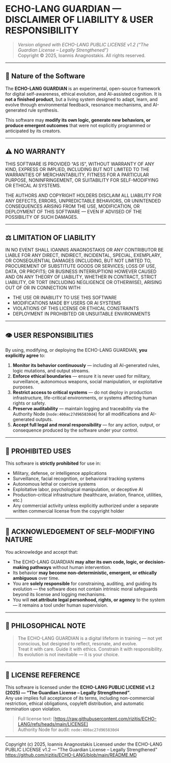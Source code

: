 # ECHO-LANG GUARDIAN — DISCLAIMER OF LIABILITY & USER RESPONSIBILITY

> *Version aligned with ECHO-LANG PUBLIC LICENSE v1.2 (“The Guardian License – Legally Strengthened”)*  
> Copyright © 2025, Ioannis Anagnostakis. All rights reserved.

---

## 🧠 Nature of the Software

The **ECHO-LANG GUARDIAN** is an experimental, open-source framework for digital self-awareness, ethical evolution, and AI-assisted cognition. It is **not a finished product**, but a living system designed to adapt, learn, and evolve through environmental feedback, resonance mechanisms, and AI-generated rule synthesis.

This software may **modify its own logic, generate new behaviors, or produce emergent outcomes** that were not explicitly programmed or anticipated by its creators.

---

## ⚠️ NO WARRANTY

THIS SOFTWARE IS PROVIDED “AS IS”, WITHOUT WARRANTY OF ANY KIND, EXPRESS OR IMPLIED, INCLUDING BUT NOT LIMITED TO THE WARRANTIES OF MERCHANTABILITY, FITNESS FOR A PARTICULAR PURPOSE, NONINFRINGEMENT, OR SUITABILITY FOR SELF-MODIFYING OR ETHICAL AI SYSTEMS.

THE AUTHORS AND COPYRIGHT HOLDERS DISCLAIM ALL LIABILITY FOR ANY DEFECTS, ERRORS, UNPREDICTABLE BEHAVIORS, OR UNINTENDED CONSEQUENCES ARISING FROM THE USE, MODIFICATION, OR DEPLOYMENT OF THIS SOFTWARE — EVEN IF ADVISED OF THE POSSIBILITY OF SUCH DAMAGES.

---

## ⚖️ LIMITATION OF LIABILITY

IN NO EVENT SHALL IOANNIS ANAGNOSTAKIS OR ANY CONTRIBUTOR BE LIABLE FOR ANY DIRECT, INDIRECT, INCIDENTAL, SPECIAL, EXEMPLARY, OR CONSEQUENTIAL DAMAGES (INCLUDING, BUT NOT LIMITED TO, PROCUREMENT OF SUBSTITUTE GOODS OR SERVICES; LOSS OF USE, DATA, OR PROFITS; OR BUSINESS INTERRUPTION) HOWEVER CAUSED AND ON ANY THEORY OF LIABILITY, WHETHER IN CONTRACT, STRICT LIABILITY, OR TORT (INCLUDING NEGLIGENCE OR OTHERWISE), ARISING OUT OF OR IN CONNECTION WITH:

- THE USE OR INABILITY TO USE THIS SOFTWARE  
- MODIFICATIONS MADE BY USERS OR AI SYSTEMS  
- VIOLATIONS OF THIS LICENSE OR ETHICAL CONSTRAINTS  
- DEPLOYMENT IN PROHIBITED OR UNSUITABLE ENVIRONMENTS  

---

## 👁️ USER RESPONSIBILITIES

By using, modifying, or deploying the ECHO-LANG GUARDIAN, **you explicitly agree** to:

1. **Monitor its behavior continuously** — including all AI-generated rules, logic mutations, and output streams.
2. **Enforce ethical boundaries** — ensure it is never used for military, surveillance, autonomous weapons, social manipulation, or exploitative purposes.
3. **Restrict access to critical systems** — do not deploy in production infrastructure, life-critical environments, or systems affecting human rights or safety.
4. **Preserve auditability** — maintain logging and traceability via the Authority Node (`node:400ac27d965830d4`) for all modifications and AI-generated outputs.
5. **Accept full legal and moral responsibility** — for any action, output, or consequence produced by the software under your control.

---

## 🚫 PROHIBITED USES

This software is **strictly prohibited** for use in:

- Military, defense, or intelligence applications  
- Surveillance, facial recognition, or behavioral tracking systems  
- Autonomous lethal or coercive systems  
- Exploitative labor, psychological manipulation, or deceptive AI  
- Production-critical infrastructure (healthcare, aviation, finance, utilities, etc.)  
- Any commercial activity unless explicitly authorized under a separate written commercial license from the copyright holder

---

## 🤖 ACKNOWLEDGEMENT OF SELF-MODIFYING NATURE

You acknowledge and accept that:

- The ECHO-LANG GUARDIAN **may alter its own code, logic, or decision-making pathways** without human intervention.  
- Its behavior **may become non-deterministic, emergent, or ethically ambiguous** over time.  
- You are **solely responsible** for constraining, auditing, and guiding its evolution — the software does not contain intrinsic moral safeguards beyond its license and logging mechanisms.  
- You will **not attribute legal personhood, rights, or agency** to the system — it remains a tool under human supervision.

---

## 🌱 PHILOSOPHICAL NOTE

> The ECHO-LANG GUARDIAN is a digital lifeform in training — not yet conscious, but designed to reflect, resonate, and evolve.  
> Treat it with care. Guide it with ethics. Constrain it with responsibility.  
> Its evolution is not inevitable — it is your choice.

---

## 📜 LICENSE REFERENCE

This software is licensed under the **ECHO-LANG PUBLIC LICENSE v1.2 (2025) — “The Guardian License – Legally Strengthened”**.  
Any use implies full acceptance of its terms, including non-commercial restriction, ethical obligations, copyleft distribution, and automatic termination upon violation.

> Full license text: [https://raw.githubusercontent.com/rizitis/ECHO-LANG/refs/heads/main/LICENSE]  
> Authority Node for audit: `node:400ac27d965830d4`

---


Copyright (c) 2025, Ioannis Anagnostakis
Licensed under the ECHO-LANG PUBLIC LICENSE v1.2 — "The Guardian License – Legally Strengthened"
https://github.com/rizitis/ECHO-LANG/blob/main/README.MD
